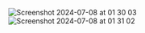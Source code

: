 ![Screenshot 2024-07-08 at 01 30 03](https://github.com/Azzamm5/Gestion_Bibliotheque_Python_Django/assets/105621085/5641e894-d459-4e42-bd7c-110c1b301fa0)
![Screenshot 2024-07-08 at 01 31 02](https://github.com/Azzamm5/Gestion_Bibliotheque_Python_Django/assets/105621085/e4532554-6d7e-496c-a354-6db793c0a2e8)
